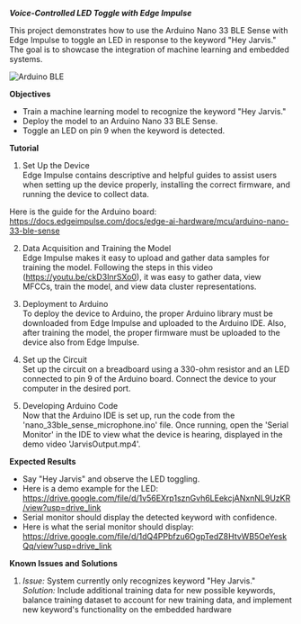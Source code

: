***Voice-Controlled LED Toggle with Edge Impulse***

This project demonstrates how to use the Arduino Nano 33 BLE Sense with Edge Impulse to toggle an LED in response to the keyword "Hey Jarvis." The goal is to showcase the integration of machine learning and embedded systems.

![Arduino BLE](https://github.githubassets.com/images/modules/logos_page/GitHub-Mark.png)

**Objectives** 
- Train a machine learning model to recognize the keyword "Hey Jarvis."
- Deploy the model to an Arduino Nano 33 BLE Sense.
- Toggle an LED on pin 9 when the keyword is detected.
  
**Tutorial** 
1. Set Up the Device \
Edge Impulse contains descriptive and helpful guides to assist users when setting up the device properly, installing
the correct firmware, and running the device to collect data.

Here is the guide for the Arduino board: https://docs.edgeimpulse.com/docs/edge-ai-hardware/mcu/arduino-nano-33-ble-sense

2. Data Acquisition and Training the Model \
Edge Impulse makes it easy to upload and gather data samples for training the model. Following the steps in this video
(https://youtu.be/ckD3InrSXo0), it was easy to gather data, view MFCCs, train the model, and view data cluster representations.

3. Deployment to Arduino \
To deploy the device to Arduino, the proper Arduino library must be downloaded from Edge Impulse and uploaded to the
Arduino IDE. Also, after training the model, the proper firmware must be uploaded to the device also from Edge Impulse.

4. Set up the Circuit \
Set up the circuit on a breadboard using a 330-ohm resistor and an LED connected to pin 9 of the Arduino board. Connect
the device to your computer in the desired port.

6. Developing Arduino Code \
Now that the Arduino IDE is set up, run the code from the 'nano_33ble_sense_microphone.ino' file. Once running, open the
'Serial Monitor' in the IDE to view what the device is hearing, displayed in the demo video 'JarvisOutput.mp4'.

**Expected Results** 
- Say "Hey Jarvis" and observe the LED toggling.
- Here is a demo example for the LED: https://drive.google.com/file/d/1v56EXrp1sznGvh6LEekcjANxnNL9UzKR/view?usp=drive_link
- Serial monitor should display the detected keyword with confidence.
- Here is what the serial monitor should display: https://drive.google.com/file/d/1dQ4PPbfzu6OgpTedZ8HtvWB5OeYeskQq/view?usp=drive_link
  
**Known Issues and Solutions** 

1. _Issue:_ System currently only recognizes keyword "Hey Jarvis." \
_Solution:_ Include additional training data for new possible keywords, balance training dataset to account for new training data, and implement new keyword's functionality on the embedded hardware
